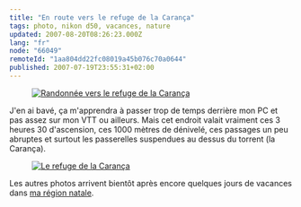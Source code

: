 ```yaml
---
title: "En route vers le refuge de la Carança"
tags: photo, nikon d50, vacances, nature
updated: 2007-08-20T08:26:23.000Z
lang: "fr"
node: "66049"
remoteId: "1aa804dd22fc08019a45b076c70a0644"
published: 2007-07-19T23:55:31+02:00
---
```

 


<figure class="object-center"><a href="/images/randonnee-vers-le-refuge-de-la-caranca.jpg"><img loading="lazy" src="/images/660x/randonnee-vers-le-refuge-de-la-caranca.jpg" alt="Randonnée vers le refuge de la Carança">
</a></figure>




 
J'en ai bavé, ça m'apprendra à passer trop de temps derrière mon PC et pas assez sur mon VTT ou ailleurs. Mais cet endroit valait vraiment ces 3 heures 30 d'ascension, ces 1000 mètres de dénivelé, ces passages un peu abruptes et surtout les passerelles suspendues au dessus du torrent (la Carança).

 


<figure class="object-center"><a href="/images/le-refuge-de-la-caranca.jpg"><img loading="lazy" src="/images/660x/le-refuge-de-la-caranca.jpg" alt="Le refuge de la Carança">
</a></figure>




 
Les autres photos arrivent bientôt après encore quelques jours de vacances dans [ma région natale](http://photos.pwet.fr/villes-et-departements/ain-01/).


